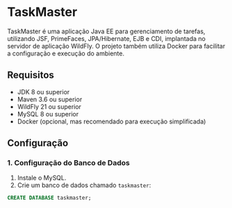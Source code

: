 # TaskMaster

TaskMaster é uma aplicação Java EE para gerenciamento de tarefas, utilizando JSF, PrimeFaces, JPA/Hibernate, EJB e CDI, implantada no servidor de aplicação WildFly. O projeto também utiliza Docker para facilitar a configuração e execução do ambiente.

## Requisitos

- JDK 8 ou superior
- Maven 3.6 ou superior
- WildFly 21 ou superior
- MySQL 8 ou superior
- Docker (opcional, mas recomendado para execução simplificada)

## Configuração

### 1. Configuração do Banco de Dados

1. Instale o MySQL.
2. Crie um banco de dados chamado `taskmaster`:

```sql
CREATE DATABASE taskmaster;
